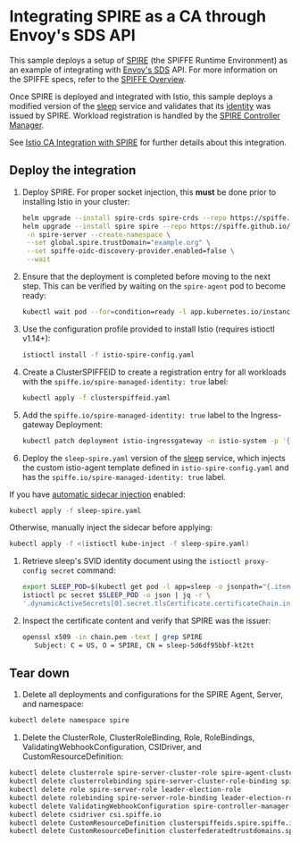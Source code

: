 # Integrating SPIRE as a CA through Envoy's SDS API

This sample deploys a setup of [SPIRE](https://github.com/spiffe/spire) (the SPIFFE Runtime Environment) as an example of integrating with [Envoy's SDS](https://www.envoyproxy.io/docs/envoy/latest/configuration/security/secret) API. For more information
on the SPIFFE specs, refer to the [SPIFFE Overview](https://spiffe.io/docs/latest/spiffe-about/overview/).

Once SPIRE is deployed and integrated with Istio, this sample deploys a modified version of the [sleep](/samples/sleep/README.md) service and validates that its [identity](https://spiffe.io/docs/latest/spiffe-about/spiffe-concepts/#spiffe-verifiable-identity-document-svid) was issued by SPIRE. Workload registration is handled by the [SPIRE Controller Manager](https://github.com/spiffe/spire-controller-manager).

See [Istio CA Integration with SPIRE](https://istio.io/latest/docs/ops/integrations/spire) for further details about this integration.

## Deploy the integration

1. Deploy SPIRE. For proper socket injection, this **must** be done prior to installing Istio in your cluster:

   ```bash
   helm upgrade --install spire-crds spire-crds --repo https://spiffe.github.io/helm-charts-hardened/ --version 0.5.0
   helm upgrade --install spire spire --repo https://spiffe.github.io/helm-charts-hardened/  --version 0.24.0 \
    -n spire-server --create-namespace \
    --set global.spire.trustDomain="example.org" \
    --set spiffe-oidc-discovery-provider.enabled=false \
    --wait
   ```

1. Ensure that the deployment is completed before moving to the next step. This can be verified by waiting on the `spire-agent` pod to become ready:

   ```bash
   kubectl wait pod --for=condition=ready -l app.kubernetes.io/instance=spire -l app.kubernetes.io/name=agent -n spire-server
   ```

1. Use the configuration profile provided to install Istio (requires istioctl v1.14+):

   ```bash
   istioctl install -f istio-spire-config.yaml
   ```

1. Create a ClusterSPIFFEID to create a registration entry for all workloads with the `spiffe.io/spire-managed-identity: true` label:

   ```bash
   kubectl apply -f clusterspiffeid.yaml
   ```
   
1. Add the `spiffe.io/spire-managed-identity: true` label to the Ingress-gateway Deployment:

   ```bash
   kubectl patch deployment istio-ingressgateway -n istio-system -p '{"spec":{"template":{"metadata":{"labels":{"spiffe.io/spire-managed-identity": "true"}}}}}'
   ```

1. Deploy the `sleep-spire.yaml` version of the [sleep](/samples/sleep/README.md) service, which injects the custom istio-agent template defined in `istio-spire-config.yaml` and has the `spiffe.io/spire-managed-identity: true` label.

  If you have [automatic sidecar injection](https://istio.io/docs/setup/additional-setup/sidecar-injection/#automatic-sidecar-injection) enabled:

   ```bash
   kubectl apply -f sleep-spire.yaml
   ```

  Otherwise, manually inject the sidecar before applying:

   ```bash
   kubectl apply -f <(istioctl kube-inject -f sleep-spire.yaml)
   ```

1. Retrieve sleep's SVID identity document using the `istioctl proxy-config secret` command:

   ```bash
   export SLEEP_POD=$(kubectl get pod -l app=sleep -o jsonpath="{.items[0].metadata.name}")
   istioctl pc secret $SLEEP_POD -o json | jq -r \
   '.dynamicActiveSecrets[0].secret.tlsCertificate.certificateChain.inlineBytes' | base64 --decode > chain.pem
   ```

1. Inspect the certificate content and verify that SPIRE was the issuer:

   ```bash
   openssl x509 -in chain.pem -text | grep SPIRE
      Subject: C = US, O = SPIRE, CN = sleep-5d6df95bbf-kt2tt
   ```

## Tear down

1.  Delete all deployments and configurations for the SPIRE Agent, Server, and namespace:

   ```bash
   kubectl delete namespace spire
   ```

1.  Delete the ClusterRole, ClusterRoleBinding, Role, RoleBindings, ValidatingWebhookConfiguration, CSIDriver, and CustomResourceDefinition:

   ```bash
   kubectl delete clusterrole spire-server-cluster-role spire-agent-cluster-role manager-role
   kubectl delete clusterrolebinding spire-server-cluster-role-binding spire-agent-cluster-role-binding manager-role-binding
   kubectl delete role spire-server-role leader-election-role
   kubectl delete rolebinding spire-server-role-binding leader-election-role-binding
   kubectl delete ValidatingWebhookConfiguration spire-controller-manager-webhook
   kubectl delete csidriver csi.spiffe.io
   kubectl delete CustomResourceDefinition clusterspiffeids.spire.spiffe.io
   kubectl delete CustomResourceDefinition clusterfederatedtrustdomains.spire.spiffe.io
   ```
